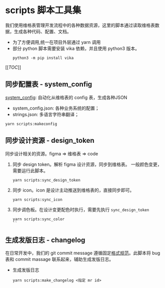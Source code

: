 # scripts 脚本工具集

我们使用维格表管理开发流程中的各种数据资源，这里的脚本通过读取维格表数据，生成各种代码、配置、文档。

+ 为了方便调用,统一在项目外层通过 yarn 调用
+ 部分 python 脚本需要安装 vika 依赖，并且使用 python3 版本。
  ```
  python3 -m pip install vika
  ```

[[_TOC_]]

## 同步配置表 - system_config

[system_config](system_config/README.md): 自动化从维格表的 config 表，生成各种JSON

- system_config.json: 各种业务系统的配置； 
- strings.json: 多语言字符串翻译；

```
yarn scripts:makeconfig
```

## 同步设计资源 - design_token

同步设计相关的资源。figma => 维格表 => code

1. 同步 design token。解析 figma 设计资源，同步到维格表。
    一般颜色变更，需要运行此脚本。
    ```
    yarn scripts:sync_design_token
    ```
2. 同步 icon。icon 是设计主动推送到维格表的，直接同步即可。
    ```
    yarn scripts:sync_icon
    ```
3. 同步调色板。在设计变更配色时执行，需要先执行 `sync_design_token`
    ```
    yarn scripts:sync_color
    ``
## 生成发版日志 - changelog

在日常开发中，我们的 git commit message 遵循固定[格式规范](https://www.notion.so/Git-8cf2f824e2e34216a0b303d87bba0e81#c18725d0917b433c93ed6bd89fab13a5)。此脚本将 bug 表和 commit massage 联系起来，辅助生成发版日志。

+ 生成发版日志
    ```
    yarn scripts:make_changelog <指定 mr id>
    ```
